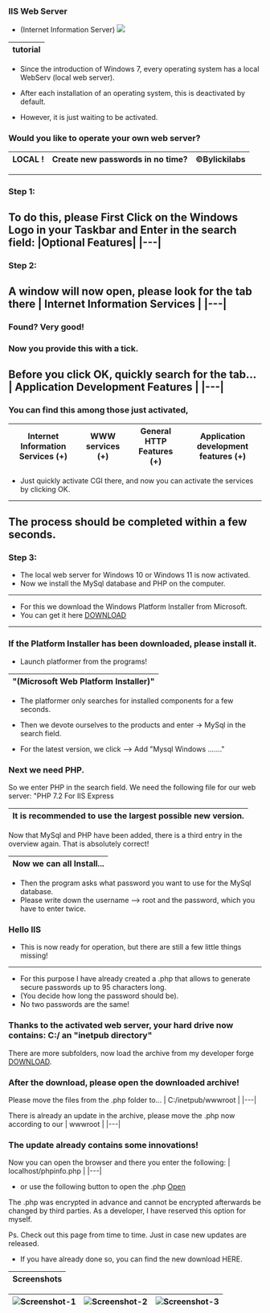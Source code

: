 ### IIS Web Server 
- (Internet Information Server) ![](https://img.shields.io/badge/PHP-777BB4?style=for-the-badge&logo=php&logoColor=white)

|tutorial|
|---|
 
- Since the introduction of Windows 7, every operating system has a local WebServ (local web server).

- After each installation of an operating system, this is deactivated by default.
- However, it is just waiting to be activated.
### Would you like to operate your own web server?
| LOCAL !| Create new passwords in no time? | ©Bylickilabs |
|---|---|---|
---
     
### Step 1:
To do this, please First Click on the Windows Logo in your Taskbar and Enter in the search field:
|Optional Features|
|---|
---
   
### Step 2:
A window will now open, please look for the tab there
| Internet Information Services |
|---|
---
  
### Found? Very good!
 
### Now you provide this with a tick.
Before you click OK, quickly search for the tab...
| Application Development Features |
|---|
---
  
### You can find this among those just activated,
| Internet Information Services (+) | WWW services (+)| General HTTP Features (+)| Application development features (+)|
|---|---|---|---|
- Just quickly activate CGI there, and now you can activate the services by clicking OK.
---
 
The process should be completed within a few seconds.
---

### Step 3:
- The local web server for Windows 10 or Windows 11 is now activated.
- Now we install the MySql database and PHP on the computer.
---

- For this we download the Windows Platform Installer from Microsoft.
- You can get it here [DOWNLOAD](https://go.microsoft.com/fwlink/?LinkId=287166)
---

### If the Platform Installer has been downloaded, please install it.

- Launch platformer from the programs!

|"(Microsoft Web Platform Installer)"|
|---|

- The platformer only searches for installed components for a few seconds.

- Then we devote ourselves to the products and enter -> MySql in the search field.
- For the latest version, we click –> Add "Mysql Windows ......."

### Next we need PHP.
So we enter PHP in the search field. We need the following file for our web server: "PHP 7.2 For IIS Express

|It is recommended to use the largest possible new version.|
|---|
Now that MySql and PHP have been added, there is a third entry in the overview again.
That is absolutely correct!

|Now we can all Install...|
|---|

- Then the program asks what password you want to use for the MySql database.
- Please write down the username –> root and the password, which you have to enter twice.

### Hello IIS
- This is now ready for operation, but there are still a few little things missing!
---
- For this purpose I have already created a .php that allows to generate secure passwords up to 95 characters long.
- (You decide how long the password should be).
- No two passwords are the same!

### Thanks to the activated web server, your hard drive now contains: C:/ an "inetpub directory"

There are more subfolders, now load the archive from my developer forge
[DOWNLOAD](https://github.com/bylickilabs/InternetInformationServer/archive/refs/heads/main.zip).

### After the download, please open the downloaded archive!

Please move the files from the .php folder to...
| C:/inetpub/wwwroot |
|---|

There is already an update in the archive, please move the .php now
according to our
| wwwroot |
|---|

### The update already contains some innovations!

Now you can open the browser and there you enter the following:
| localhost/phpinfo.php |
|---|

- or use the following button to open the .php
[Open](http://localhost/phpinfo.php)

The .php was encrypted in advance and cannot be encrypted afterwards
be changed by third parties.
As a developer, I have reserved this option for myself.

Ps. Check out this page from time to time. Just in case new updates are released.
- If you have already done so, you can find the new download HERE.

| Screenshots |
|---|

|![Screenshot-1](https://user-images.githubusercontent.com/109308073/205845846-fe9525d0-5f75-477b-b551-7366ca063b31.jpg)|![Screenshot-2](https://user-images.githubusercontent.com/109308073/205845875-e96f3057-c02e-4cb6-b48a-a8c4b6388838.jpg)|![Screenshot-3](https://user-images.githubusercontent.com/109308073/205845903-1f2f71d1-da81-47b8-a85d-f225eaa2abc5.jpg)|
|---|---|---|





